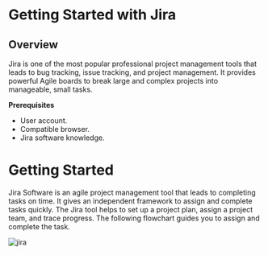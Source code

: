 # Getting Started with Jira
## Overview
Jira is one of the most popular professional project management tools that leads to bug tracking, issue tracking, and project management. It provides powerful Agile boards to break large and complex projects into manageable, small tasks.

**Prerequisites**
- User account.
- Compatible browser.
- Jira software knowledge.

# Getting Started
Jira Software is an agile project management tool that leads to completing tasks on time. It gives an independent framework to assign and complete tasks quickly. The Jira tool helps to set up a project plan, assign a project team, and trace progress. The following flowchart guides you to assign and complete the task. 

![jira]

[jira]: <image/Concept Guide for Assigning the Tasks in Jira.png>
